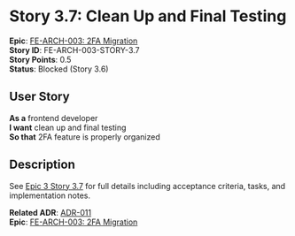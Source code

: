 # Story 3.7: Clean Up and Final Testing

**Epic**: [FE-ARCH-003: 2FA Migration](../../epics/FE-ARCH-003-TWOFA-MIGRATION.md)  
**Story ID**: FE-ARCH-003-STORY-3.7  
**Story Points**: 0.5  
**Status**: Blocked (Story 3.6)  

## User Story
**As a** frontend developer  
**I want** clean up and final testing  
**So that** 2FA feature is properly organized

## Description
See [Epic 3 Story 3.7](../../epics/FE-ARCH-003-TWOFA-MIGRATION.md#story-37) for full details including acceptance criteria, tasks, and implementation notes.

**Related ADR**: [ADR-011](../../architecture/adr/ADR-011-FRONTEND-FILE-ARCHITECTURE.md)  
**Epic**: [FE-ARCH-003: 2FA Migration](../../epics/FE-ARCH-003-TWOFA-MIGRATION.md)
